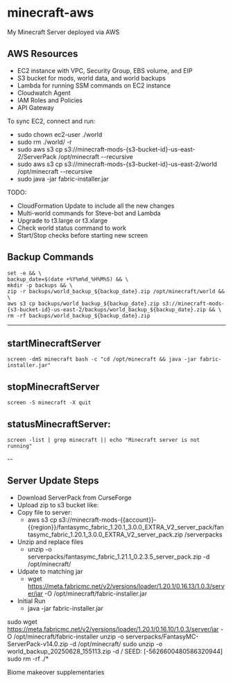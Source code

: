 # minecraft-aws
My Minecraft Server deployed via AWS

## AWS Resources
- EC2 instance with VPC, Security Group, EBS volume, and EIP
- S3 bucket for mods, world data, and world backups
- Lambda for running SSM commands on EC2 instance
- Cloudwatch Agent
- IAM Roles and Policies
- API Gateway

To sync EC2, connect and run: 

- sudo chown ec2-user ./world
- sudo rm ./world/ -r
- sudo aws s3 cp s3://minecraft-mods-{s3-bucket-id}-us-east-2/ServerPack /opt/minecraft --recursive
- sudo aws s3 cp s3://minecraft-mods-{s3-bucket-id}-us-east-2/world /opt/minecraft --recursive
- sudo java -jar fabric-installer.jar


TODO: 
- CloudFormation Update to include all the new changes
- Multi-world commands for Steve-bot and Lambda
- Upgrade to t3.large or t3.xlarge
- Check world status command to work
- Start/Stop checks before starting new screen


## Backup Commands
    set -e && \
    backup_date=$(date +%Y%m%d_%H%M%S) && \
    mkdir -p backups && \
    zip -r backups/world_backup_${backup_date}.zip /opt/minecraft/world && \
    aws s3 cp backups/world_backup_${backup_date}.zip s3://minecraft-mods-{s3-bucket-id}-us-east-2/backups/world_backup_${backup_date}.zip && \
    rm -rf backups/world_backup_${backup_date}.zip

-------------------------
## startMinecraftServer
    screen -dmS minecraft bash -c "cd /opt/minecraft && java -jar fabric-installer.jar"
## stopMinecraftServer
    screen -S minecraft -X quit
## statusMinecraftServer:
    screen -list | grep minecraft || echo "Minecraft server is not running"

--
## Server Update Steps

- Download ServerPack from CurseForge
- Upload zip to s3 bucket like: 
- Copy file to server: 
    - aws s3 cp s3://minecraft-mods-{{account}}-{{region}}/fantasymc_fabric_1.20.1_3.0.0_EXTRA_V2_server_pack/fantasymc_fabric_1.20.1_3.0.0_EXTRA_V2_server_pack.zip /serverpacks
- Unzip and replace files
    - unzip -o serverpacks/fantasymc_fabric_1.21.1_0.2.3.5_server_pack.zip -d /opt/minecraft/
- Udpate to matching jar 
    - wget https://meta.fabricmc.net/v2/versions/loader/1.20.1/0.16.13/1.0.3/server/jar -O /opt/minecraft/fabric-installer.jar
- Initial Run
    - java -jar fabric-installer.jar


sudo wget https://meta.fabricmc.net/v2/versions/loader/1.20.1/0.16.10/1.0.3/server/jar -O /opt/minecraft/fabric-installer
unzip -o serverpacks/FantasyMC-ServerPack-v14.0.zip -d /opt/minecraft/
sudo unzip -o world_backup_20250628_155113.zip -d /
SEED: [-5626600480586320944]
sudo rm -rf ./*

Biome makeover
supplementaries